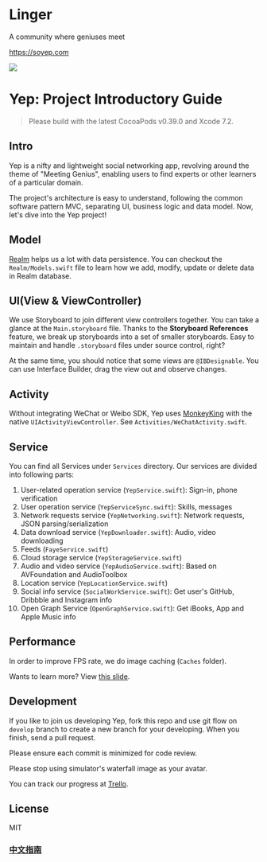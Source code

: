 # Linger

A community where geniuses meet

https://soyep.com

![](https://cloud.githubusercontent.com/assets/1941540/12776320/05da093e-ca90-11e5-8b6f-a50ec826cf9e.jpg)

# Yep: Project Introductory Guide

> Please build with the latest CocoaPods v0.39.0 and Xcode 7.2.

## Intro

Yep is a nifty and lightweight social networking app, revolving around the theme of "Meeting Genius", enabling users to find experts or other learners of a particular domain.

The project's architecture is easy to understand, following the common software pattern MVC, separating UI, business logic and data model. Now, let's dive into the Yep project!

## Model

[Realm](https://realm.io) helps us a lot with data persistence. You can checkout the `Realm/Models.swift` file to learn how we add, modify, update or delete data in Realm database.

## UI(View & ViewController)

We use Storyboard to join different view controllers together. You can take a glance at the `Main.storyboard` file. Thanks to the **Storyboard References** feature, we break up storyboards into a set of smaller storyboards. Easy to maintain and handle `.storyboard` files under source control, right?

At the same time, you should notice that some views are `@IBDesignable`. You can use Interface Builder, drag the view out and observe changes.

## Activity

Without integrating WeChat or Weibo SDK, Yep uses [MonkeyKing](https://github.com/nixzhu/MonkeyKing/) with the native `UIActivityViewController`. See `Activities/WeChatActivity.swift`.

## Service

You can find all Services under `Services` directory. Our services are divided into following parts:

1. User-related operation service (`YepService.swift`): Sign-in, phone verification
2. User operation service (`YepServiceSync.swift`): Skills, messages
3. Network requests service (`YepNetworking.swift`): Network requests, JSON parsing/serialization
4. Data download service (`YepDownloader.swift`): Audio, video downloading
5. Feeds (`FayeService.swift`)
6. Cloud storage service (`YepStorageService.swift`)
7. Audio and video service (`YepAudioService.swift`): Based on AVFoundation and AudioToolbox
8. Location service (`YepLocationService.swift`)
9. Social info service (`SocialWorkService.swift`): Get user's GitHub, Dribbble and Instagram info
10. Open Graph Service (`OpenGraphService.swift`): Get iBooks, App and Apple Music info

## Performance

In order to improve FPS rate, we do image caching (`Caches` folder).

Wants to learn more? View [this slide](https://github.com/atConf/atswift-2016-resources/tree/master/keynotes/周楷雯_Faster%20iOS%20App.key).

## Development

If you like to join us developing Yep, fork this repo and use git flow on `develop` branch to create a new branch for your developing. When you finish, send a pull request.

Please ensure each commit is minimized for code review.

Please stop using simulator's waterfall image as your avatar.

You can track our progress at [Trello](https://trello.com/b/gxmPfiAd/yep-ios).

## License

MIT

### [中文指南](Yep_Guide_Chinese.md)
